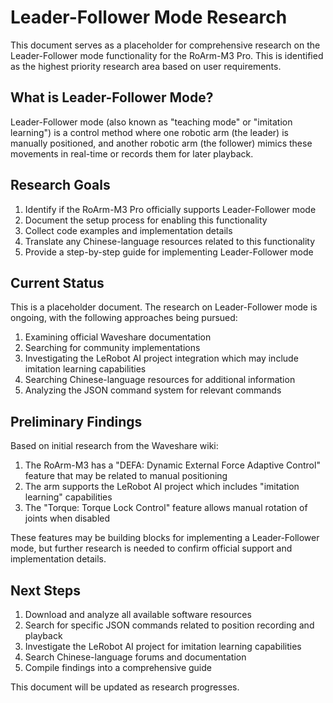 # Leader-Follower Mode Research

This document serves as a placeholder for comprehensive research on the Leader-Follower mode functionality for the RoArm-M3 Pro. This is identified as the highest priority research area based on user requirements.

## What is Leader-Follower Mode?

Leader-Follower mode (also known as "teaching mode" or "imitation learning") is a control method where one robotic arm (the leader) is manually positioned, and another robotic arm (the follower) mimics these movements in real-time or records them for later playback.

## Research Goals

1. Identify if the RoArm-M3 Pro officially supports Leader-Follower mode
2. Document the setup process for enabling this functionality
3. Collect code examples and implementation details
4. Translate any Chinese-language resources related to this functionality
5. Provide a step-by-step guide for implementing Leader-Follower mode

## Current Status

This is a placeholder document. The research on Leader-Follower mode is ongoing, with the following approaches being pursued:

1. Examining official Waveshare documentation
2. Searching for community implementations
3. Investigating the LeRobot AI project integration which may include imitation learning capabilities
4. Searching Chinese-language resources for additional information
5. Analyzing the JSON command system for relevant commands

## Preliminary Findings

Based on initial research from the Waveshare wiki:

1. The RoArm-M3 has a "DEFA: Dynamic External Force Adaptive Control" feature that may be related to manual positioning
2. The arm supports the LeRobot AI project which includes "imitation learning" capabilities
3. The "Torque: Torque Lock Control" feature allows manual rotation of joints when disabled

These features may be building blocks for implementing a Leader-Follower mode, but further research is needed to confirm official support and implementation details.

## Next Steps

1. Download and analyze all available software resources
2. Search for specific JSON commands related to position recording and playback
3. Investigate the LeRobot AI project for imitation learning capabilities
4. Search Chinese-language forums and documentation
5. Compile findings into a comprehensive guide

This document will be updated as research progresses.

